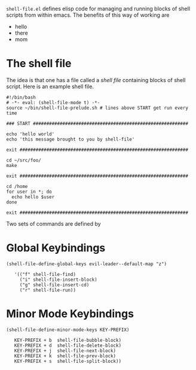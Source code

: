 `shell-file.el` defines elisp code for managing and running blocks of
shell scripts from within emacs.  The benefits of this way of working
are

  * hello 
  * there 
  * mom 

# The shell file #

The idea is that one has a file called a *shell file* containing
blocks of shell script.  Here is an example shell file.

    #!/bin/bash
    # -*- eval: (shell-file-mode t) -*-
    source ~/bin/shell-file-prelude.sh # lines above START get run every time

    ### START ##########################################################

    echo 'hello world'
    echo 'this message brought to you by shell-file'

    exit ###############################################################

    cd ~/src/foo/
    make

    exit ###############################################################

    cd /home
    for user in *; do
      echo hello $user
    done

    exit ###############################################################

Two sets of commands are defined by 

# Global Keybindings #

    (shell-file-define-global-keys evil-leader--default-map "z")

       '(("f" shell-file-find)
         ("i" shell-file-insert-block)
         ("g" shell-file-insert-cd)
         ("r" shell-file-run))

# Minor Mode Keybindings #

    (shell-file-define-minor-mode-keys KEY-PREFIX)

       KEY-PREFIX + b  shell-file-bubble-block)
       KEY-PREFIX + d  shell-file-delete-block)
       KEY-PREFIX + j  shell-file-next-block)
       KEY-PREFIX + k  shell-file-prev-block)
       KEY-PREFIX + s  shell-file-split-block))
